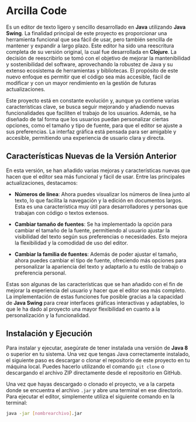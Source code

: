 # Arcilla Code

Es un editor de texto ligero y sencillo desarrollado en **Java** utilizando **Java Swing**. La finalidad principal de este proyecto es proporcionar una herramienta funcional que sea fácil de usar, pero también sencilla de mantener y expandir a largo plazo. Este editor ha sido una reescritura completa de su versión original, la cual fue desarrollada en **Clojure**. La decisión de reescribirlo se tomó con el objetivo de mejorar la mantenibilidad y sostenibilidad del software, aprovechando la robustez de Java y su extenso ecosistema de herramientas y bibliotecas. El propósito de este nuevo enfoque es permitir que el código sea más accesible, fácil de modificar y con un mayor rendimiento en la gestión de futuras actualizaciones.

Este proyecto está en constante evolución y, aunque ya contiene varias características clave, se busca seguir mejorando y añadiendo nuevas funcionalidades que faciliten el trabajo de los usuarios. Además, se ha diseñado de tal forma que los usuarios puedan personalizar ciertas opciones, como el tamaño y tipo de fuente, para que el editor se ajuste a sus preferencias. La interfaz gráfica está pensada para ser amigable y accesible, permitiendo una experiencia de usuario clara y directa.

## Características Nuevas de la Versión Anterior

En esta versión, se han añadido varias mejoras y características nuevas que hacen que el editor sea más funcional y fácil de usar. Entre las principales actualizaciones, destacamos:

- **Números de línea**: Ahora puedes visualizar los números de línea junto al texto, lo que facilita la navegación y la edición en documentos largos. Esta es una característica muy útil para desarrolladores y personas que trabajan con código o textos extensos.
  
- **Cambiar tamaño de fuentes**: Se ha implementado la opción para cambiar el tamaño de la fuente, permitiendo al usuario ajustar la visibilidad del texto según sus preferencias o necesidades. Esto mejora la flexibilidad y la comodidad de uso del editor.

- **Cambiar la familia de fuentes**: Además de poder ajustar el tamaño, ahora puedes cambiar el tipo de fuente, ofreciendo más opciones para personalizar la apariencia del texto y adaptarlo a tu estilo de trabajo o preferencia personal.

Estas son algunas de las características que se han añadido con el fin de mejorar la experiencia del usuario y hacer que el editor sea más completo. La implementación de estas funciones fue posible gracias a la capacidad de **Java Swing** para crear interfaces gráficas interactivas y adaptables, lo que le ha dado al proyecto una mayor flexibilidad en cuanto a la personalización y la funcionalidad.

## Instalación y Ejecución

Para instalar y ejecutar, asegúrate de tener instalada una versión de **Java 8** o superior en tu sistema. Una vez que tengas Java correctamente instalado, el siguiente paso es descargar o clonar el repositorio de este proyecto en tu máquina local. Puedes hacerlo utilizando el comando `git clone` o descargando el archivo ZIP directamente desde el repositorio en GitHub.

Una vez que hayas descargado o clonado el proyecto, ve a la carpeta donde se encuentra el archivo `.jar` y abre una terminal en ese directorio. Para ejecutar el editor, simplemente utiliza el siguiente comando en la terminal:

```bash
java -jar [nombrearchivo].jar
